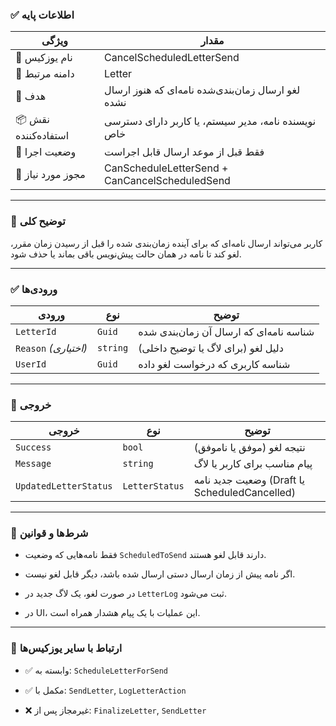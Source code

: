 ### ✅ اطلاعات پایه

|ویژگی|مقدار|
|---|---|
|🎯 نام یوزکیس|CancelScheduledLetterSend|
|🧩 دامنه مرتبط|Letter|
|🎯 هدف|لغو ارسال زمان‌بندی‌شده نامه‌ای که هنوز ارسال نشده|
|📦 نقش استفاده‌کننده|نویسنده نامه، مدیر سیستم، یا کاربر دارای دسترسی خاص|
|📅 وضعیت اجرا|فقط قبل از موعد ارسال قابل اجراست|
|🔐 مجوز مورد نیاز|CanScheduleLetterSend + CanCancelScheduledSend|

---

### 📝 توضیح کلی

کاربر می‌تواند ارسال نامه‌ای که برای آینده زمان‌بندی شده را قبل از رسیدن زمان مقرر، لغو کند تا نامه در همان حالت پیش‌نویس باقی بماند یا حذف شود.

---

### ✅ ورودی‌ها

|ورودی|نوع|توضیح|
|---|---|---|
|`LetterId`|`Guid`|شناسه نامه‌ای که ارسال آن زمان‌بندی شده|
|`Reason` _(اختیاری)_|`string`|دلیل لغو (برای لاگ یا توضیح داخلی)|
|`UserId`|`Guid`|شناسه کاربری که درخواست لغو داده|

---

### 🎯 خروجی

|خروجی|نوع|توضیح|
|---|---|---|
|`Success`|`bool`|نتیجه لغو (موفق یا ناموفق)|
|`Message`|`string`|پیام مناسب برای کاربر یا لاگ|
|`UpdatedLetterStatus`|`LetterStatus`|وضعیت جدید نامه (Draft یا ScheduledCancelled)|

---

### 🧠 شرط‌ها و قوانین

- فقط نامه‌هایی که وضعیت `ScheduledToSend` دارند قابل لغو هستند.
    
- اگر نامه پیش از زمان ارسال دستی ارسال شده باشد، دیگر قابل لغو نیست.
    
- در صورت لغو، یک لاگ جدید در `LetterLog` ثبت می‌شود.
    
- در UI، این عملیات با یک پیام هشدار همراه است.
    

---

### 🔗 ارتباط با سایر یوزکیس‌ها

- ✅ وابسته به: `ScheduleLetterForSend`
    
- ✅ مکمل با: `SendLetter`, `LogLetterAction`
    
- ❌ غیرمجاز پس از: `FinalizeLetter`, `SendLetter`